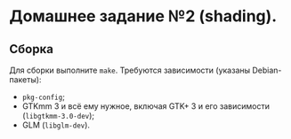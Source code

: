 # Домашнее задание №2 (shading).

## Сборка

Для сборки выполните `make`. Требуются зависимости (указаны Debian-пакеты):
* `pkg-config`;
* GTKmm 3 и всё ему нужное, включая GTK+ 3 и его зависимости (`libgtkmm-3.0-dev`);
* GLM (`libglm-dev`).
